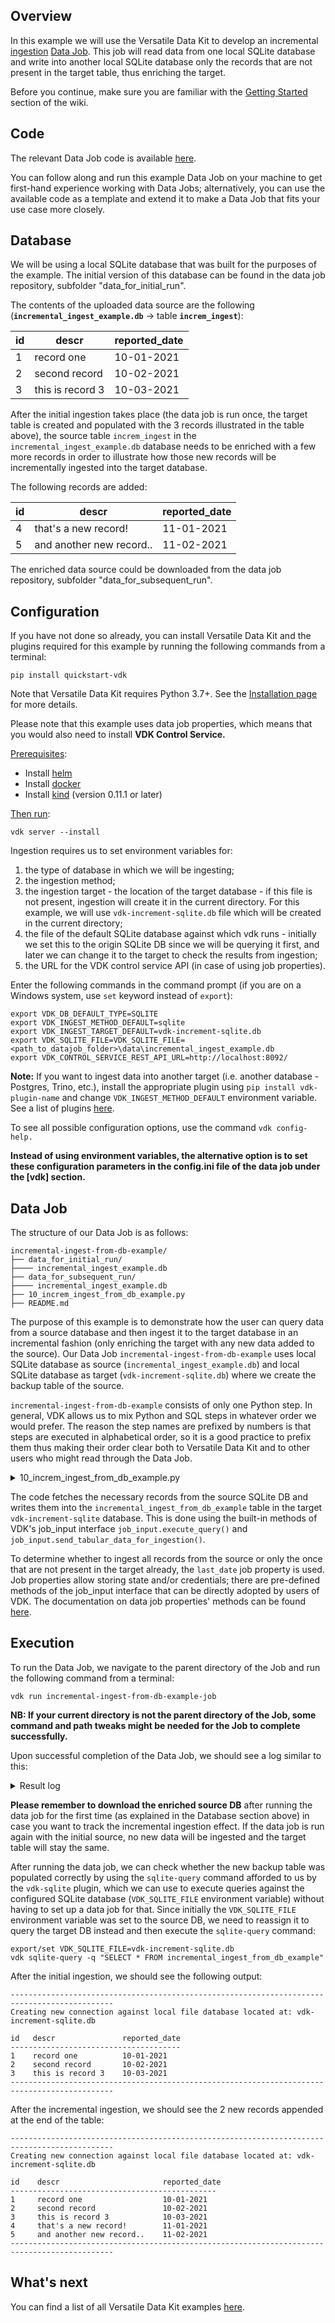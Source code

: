 Overview
--------

In this example we will use the Versatile Data Kit to develop an incremental [ingestion](https://github.com/vmware/versatile-data-kit/blob/main/projects/vdk-core/src/vdk/api/job_input.py#L90) [Data Job](https://github.com/vmware/versatile-data-kit/wiki/dictionary#data-job). This job will read data from one local SQLite database and write into another local SQLite database only the records that are not present in the target table, thus enriching the target.

Before you continue, make sure you are familiar with the [Getting Started](https://github.com/vmware/versatile-data-kit/wiki/Getting-Started) section of the wiki.

Code
----

The relevant Data Job code is available [here](https://github.com/vmware/versatile-data-kit/tree/main/examples).

You can follow along and run this example Data Job on your machine to get first-hand experience working with Data Jobs; alternatively, you can use the available code as a template and extend it to make a Data Job that fits your use case more closely.

Database
--------

We will be using a local SQLite database that was built for the purposes of the example. The initial version of this database can be found in the data job repository, subfolder "data_for_initial_run".

The contents of the uploaded data source are the following (**`incremental_ingest_example.db`** → table **`increm_ingest`**):

| id | descr | reported_date |
| --- | --- | --- |
| 1 | record one | 10-01-2021 |
| 2 | second record | 10-02-2021 |
| 3 | this is record 3 | 10-03-2021 |

After the initial ingestion takes place (the data job is run once, the target table is created and populated with the 3 records illustrated in the table above), the source table `increm_ingest` in the `incremental_ingest_example.db` database needs to be enriched with a few more records in order to illustrate how those new records will be incrementally ingested into the target database.

The following records are added:

| id | descr | reported_date |
| --- | --- | --- |
| 4 | that's a new record! | 11-01-2021 |
| 5 | and another new record.. | 11-02-2021 |

The enriched data source could be downloaded from the data job repository, subfolder "data_for_subsequent_run".

Configuration
-------------

If you have not done so already, you can install Versatile Data Kit and the plugins required for this example by running the following commands from a terminal:
```console
pip install quickstart-vdk
```
Note that Versatile Data Kit requires Python 3.7+. See the [Installation page](https://github.com/vmware/versatile-data-kit/wiki/Installation#install-sdk) for more details.



Please note that this example uses data job properties, which means that you would also need to install **VDK Control Service.**

<ins>Prerequisites</ins>:

*   Install [helm](https://helm.sh/docs/intro/install)
*   Install [docker](https://docs.docker.com/get-docker)
*   Install [kind](https://kind.sigs.k8s.io/docs/user/quick-start/#installation) (version 0.11.1 or later)

<ins>Then run</ins>:
```console
vdk server --install
```

Ingestion requires us to set environment variables for:

1.  the type of database in which we will be ingesting;
2.  the ingestion method;
3.  the ingestion target - the location of the target database - if this file is not present, ingestion will create it in the current directory. For this example, we will use `vdk-increment-sqlite.db` file which will be created in the current directory;
4.  the file of the default SQLite database against which vdk runs - initially we set this to the origin SQLite DB since we will be querying it first, and later we can change it to the target to check the results from ingestion;
5.  the URL for the VDK control service API (in case of using job properties).

Enter the following commands in the command prompt (if you are on a Windows system, use `set` keyword instead of `export`):
```console
export VDK_DB_DEFAULT_TYPE=SQLITE
export VDK_INGEST_METHOD_DEFAULT=sqlite
export VDK_INGEST_TARGET_DEFAULT=vdk-increment-sqlite.db
export VDK_SQLITE_FILE=VDK_SQLITE_FILE=<path_to_datajob_folder>\data\incremental_ingest_example.db
export VDK_CONTROL_SERVICE_REST_API_URL=http://localhost:8092/
```
**Note:** If you want to ingest data into another target (i.e. another database - Postgres, Trino, etc.), install the appropriate plugin using `pip install vdk-plugin-name` and change `VDK_INGEST_METHOD_DEFAULT` environment variable. See a list of plugins [here](https://github.com/vmware/versatile-data-kit/tree/main/projects/vdk-plugins).

To see all possible configuration options, use the command `vdk config-help.`

**Instead of using environment variables, the alternative option is to set these configuration parameters in the config.ini file of the data job under the [vdk] section.**

Data Job
--------

The structure of our Data Job is as follows:

```
incremental-ingest-from-db-example/
├── data_for_initial_run/
├──── incremental_ingest_example.db
├── data_for_subsequent_run/
├──── incremental_ingest_example.db
├── 10_increm_ingest_from_db_example.py
├── README.md
```

The purpose of this example is to demonstrate how the user can query data from a source database and then ingest it to the target database in an incremental fashion (only enriching the target with any new data added to the source). Our Data Job `incremental-ingest-from-db-example` uses local SQLite database as source (`incremental_ingest_example.db`) and local SQLite database as target (`vdk-increment-sqlite.db`) where we create the backup table of the source.

`incremental-ingest-from-db-example` consists of only one Python step. In general, VDK allows us to mix Python and SQL steps in whatever order we would prefer. The reason the step names are prefixed by numbers is that steps are executed in alphabetical order, so it is a good practice to prefix them thus making their order clear both to Versatile Data Kit and to other users who might read through the Data Job.

<details>
  <summary>10_increm_ingest_from_db_example.py</summary>

```py
from vdk.api.job_input import IJobInput


def run(job_input: IJobInput):

    # Get last_date property/parameter:
    #  - if the this is the first job run, initialize last_date to 01-01-1900 in oder to fetch all rows
    #  - if the data job was run previously, take the property value already stored in the DJ from the previous run
    last_date = job_input.get_property("last_date", "01-01-1900")

    # Select the needed records from the source table using job_input's built-in method and a query parameter
    data = job_input.execute_query(
        f"""
        SELECT * FROM increm_ingest
        WHERE reported_date > '{last_date}'
        ORDER BY reported_date
        """
    )
    # Fetch table info containing the column names
    table_info = job_input.execute_query("PRAGMA table_info(increm_ingest)")

    # If any data is returned from the query, send the fetched records for ingestion
    if len(data) > 0:
        job_input.send_tabular_data_for_ingestion(
            data,
            column_names=[column[1] for column in table_info],
            destination_table="incremental_ingest_from_db_example",
        )

        # Reset the last_date property value to the latest date in the source db table
        job_input.set_all_properties({"last_date": max(row[2] for row in data)})

    print(f"Success! {len(data)} rows were inserted.")
```
</details>

The code fetches the necessary records from the source SQLite DB and writes them into the `incremental_ingest_from_db_example` table in the target `vdk-increment-sqlite` database. This is done using the built-in methods of VDK's job_input interface `job_input.execute_query()` and `job_input.send_tabular_data_for_ingestion()`.

To determine whether to ingest all records from the source or only the once that are not present in the target already, the `last_date` job property is used. Job properties allow storing state and/or credentials; there are pre-defined methods of the job_input interface that can be directly adopted by users of VDK. The documentation on data job properties' methods can be found [here](https://github.com/vmware/versatile-data-kit/blob/246008c8fffcac173b6ac3f434814acb6faf16a7/projects/vdk-core/src/vdk/api/job_input.py#L11).

Execution
---------

To run the Data Job, we navigate to the parent directory of the Job and run the following command from a terminal:

```console
vdk run incremental-ingest-from-db-example-job
```

**NB: If your current directory is not the parent directory of the Job, some command and path tweaks might be needed for the Job to complete successfully.**

Upon successful completion of the Data Job, we should see a log similar to this:

<details>
  <summary>Result log</summary>

```console
2021-12-13 15:54:07,047=1639403647[VDK] incremental-ingest-from-db-example [INFO ] vdk.internal.builtin_plugins.r           cli_run.py:66   run_job         [OpId:26b1a9e4-4b93-4f96-a223-f2bb210256e5-1639403644-376e6]- Data Job execution summary: {
  "data_job_name": "incremental-ingest-from-db-example",
  "execution_id": "26b1a9e4-4b93-4f96-a223-f2bb210256e5-1639403644",
  "start_time": "2021-12-13T13:54:04.462304",
  "end_time": "2021-12-13T13:54:05.030316",
  "status": "success",
  "steps_list": [
    {
      "name": "10_increm_ingest_from_db_example.py",
      "type": "python",
      "start_time": "2021-12-13T13:54:04.462304",
      "end_time": "2021-12-13T13:54:05.030316",
      "status": "success",
      "details": null,
      "exception": null
    }
  ],
  "exception": null
}
```
</details>

**Please remember to download the enriched source DB** after running the data job for the first time (as explained in the Database section above) in case you want to track the incremental ingestion effect. If the data job is run again with the initial source, no new data will be ingested and the target table will stay the same.

After running the data job, we can check whether the new backup table was populated correctly by using the `sqlite-query` command afforded to us by the `vdk-sqlite` plugin, which we can use to execute queries against the configured SQLite database (`VDK_SQLITE_FILE` environment variable) without having to set up a data job for that.
Since initially the `VDK_SQLITE_FILE` environment variable was set to the source DB, we need to reassign it to query the target DB instead and then execute the `sqlite-query` command:

```
export/set VDK_SQLITE_FILE=vdk-increment-sqlite.db
vdk sqlite-query -q "SELECT * FROM incremental_ingest_from_db_example"
```

After the initial ingestion, we should see the following output:

```
---------------------------------------------------------------------------------------------
Creating new connection against local file database located at: vdk-increment-sqlite.db

id   descr               reported_date
--------------------------------------
1    record one          10-01-2021
2    second record       10-02-2021
3    this is record 3    10-03-2021
---------------------------------------------------------------------------------------------
```

After the incremental ingestion, we should see the 2 new records appended at the end of the table:

```
---------------------------------------------------------------------------------------------
Creating new connection against local file database located at: vdk-increment-sqlite.db

id    descr                       reported_date
----------------------------------------------
1     record one                  10-01-2021
2     second record               10-02-2021
3     this is record 3            10-03-2021
4     that's a new record!        11-01-2021
5     and another new record..    11-02-2021
---------------------------------------------------------------------------------------------
```

What's next
-----------

You can find a list of all Versatile Data Kit examples [here](https://github.com/vmware/versatile-data-kit/wiki/Examples).
